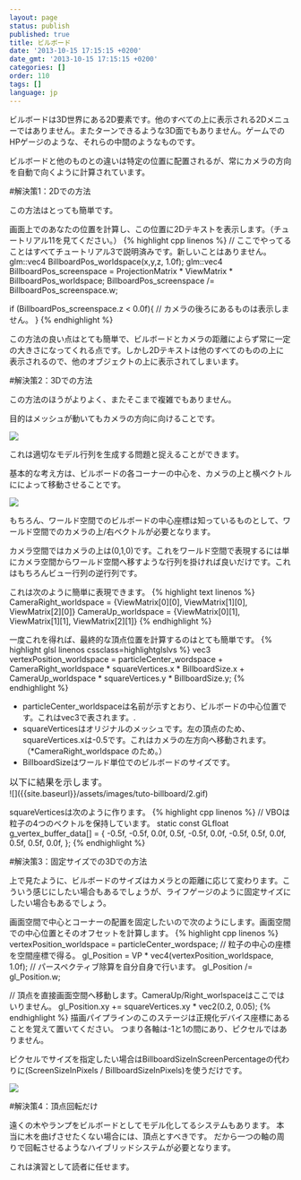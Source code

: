 ```yaml
---
layout: page
status: publish
published: true
title: ビルボード
date: '2013-10-15 17:15:15 +0200'
date_gmt: '2013-10-15 17:15:15 +0200'
categories: []
order: 110
tags: []
language: jp
---
```


ビルボードは3D世界にある2D要素です。他のすべての上に表示される2Dメニューではありません。またターンできるような3D面でもありません。ゲームでのHPゲージのような、それらの中間のようなものです。

ビルボードと他のものとの違いは特定の位置に配置されるが、常にカメラの方向を自動で向くように計算されています。

 

#解決策1：2Dでの方法

この方法はとっても簡単です。

画面上でのあなたの位置を計算し、この位置に2Dテキストを表示します。（チュートリアル11を見てください。）
{% highlight cpp linenos %}
// ここでやってることはすべてチュートリアル3で説明済みです。新しいことはありません。
glm::vec4 BillboardPos_worldspace(x,y,z, 1.0f);
glm::vec4 BillboardPos_screenspace = ProjectionMatrix * ViewMatrix * BillboardPos_worldspace;
BillboardPos_screenspace /= BillboardPos_screenspace.w;

if (BillboardPos_screenspace.z < 0.0f){
    // カメラの後ろにあるものは表示しません。
}
{% endhighlight %}

この方法の良い点はとても簡単で、ビルボードとカメラの距離によらず常に一定の大きさになってくれる点です。しかし2Dテキストは他のすべてのものの上に表示されるので、他のオブジェクトの上に表示されてしまいます。

 

#解決策2：3Dでの方法

この方法のほうがよりよく、またそこまで複雑でもありません。

目的はメッシュが動いてもカメラの方向に向けることです。

![]({{site.baseurl}}/assets/images/tuto-billboard/2a.gif)


これは適切なモデル行列を生成する問題と捉えることができます。

基本的な考え方は、ビルボードの各コーナーの中心を、カメラの上と横ベクトルにによって移動させることです。

 

![]({{site.baseurl}}/assets/images/tuto-billboard/principle.png)


 

もちろん、ワールド空間でのビルボードの中心座標は知っているものとして、ワールド空間でのカメラの上/右ベクトルが必要となります。

カメラ空間ではカメラの上は(0,1,0)です。これをワールド空間で表現するには単にカメラ空間からワールド空間へ移すような行列を掛ければ良いだけです。これはもちろんビュー行列の逆行列です。

これは次のように簡単に表現できます。
{% highlight text linenos %}
CameraRight_worldspace = {ViewMatrix[0][0], ViewMatrix[1][0], ViewMatrix[2][0]}
CameraUp_worldspace = {ViewMatrix[0][1], ViewMatrix[1][1], ViewMatrix[2][1]}
{% endhighlight %}
 

一度これを得れば、最終的な頂点位置を計算するのはとても簡単です。
{% highlight glsl linenos cssclass=highlightglslvs %}
vec3 vertexPosition_worldspace =
    particleCenter_wordspace
    + CameraRight_worldspace * squareVertices.x * BillboardSize.x
    + CameraUp_worldspace * squareVertices.y * BillboardSize.y;
{% endhighlight %}

* particleCenter_worldspaceは名前が示すとおり、ビルボードの中心位置です。これはvec3で表されます。.
* squareVerticesはオリジナルのメッシュです。左の頂点のため、squareVertices.xは-0.5です。これはカメラの左方向へ移動されます。（*CameraRight_worldspace のため。）
* BillboardSizeはワールド単位でのビルボードのサイズです。

<div><span style="font-size: medium;"><span style="line-height: 24px;">以下に結果を示します。 </span></span><span style="font-size: 16px;"> </span></div>
![]({{site.baseurl}}/assets/images/tuto-billboard/2.gif)


 

squareVerticesは次のように作ります。
{% highlight cpp linenos %}
// VBOは粒子の4つのベクトルを保持しています。
 static const GLfloat g_vertex_buffer_data[] = {
 -0.5f, -0.5f, 0.0f,
 0.5f, -0.5f, 0.0f,
 -0.5f, 0.5f, 0.0f,
 0.5f, 0.5f, 0.0f,
 };
{% endhighlight %}
 

#解決策3：固定サイズでの3Dでの方法

上で見たように、ビルボードのサイズはカメラとの距離に応じて変わります。こういう感じにしたい場合もあるでしょうが、ライフゲージのように固定サイズにしたい場合もあるでしょう。

画面空間で中心とコーナーの配置を固定したいので次のようにします。画面空間での中心位置とそのオフセットを計算します。
{% highlight cpp linenos %}
vertexPosition_worldspace = particleCenter_wordspace;
// 粒子の中心の座標を空間座標で得る。
gl_Position = VP * vec4(vertexPosition_worldspace, 1.0f);
// パースペクティブ除算を自分自身で行います。
gl_Position /= gl_Position.w;

// 頂点を直接画面空間へ移動します。CameraUp/Right_worlspaceはここではいりません。
gl_Position.xy += squareVertices.xy * vec2(0.2, 0.05);
{% endhighlight %}
描画パイプラインのこのステージは正規化デバイス座標にあることを覚えて置いてください。
つまり各軸は-1と1の間にあり、ピクセルではありません。

ピクセルでサイズを指定したい場合はBillboardSizeInScreenPercentageの代わりに(ScreenSizeInPixels / BillboardSizeInPixels)を使うだけです。

 

![]({{site.baseurl}}/assets/images/tuto-billboard/3.gif)


 

#解決策4：頂点回転だけ

遠くの木やランプをビルボードとしてモデル化してるシステムもあります。
本当に木を曲げさせたくない場合には、頂点とすべきです。
だから一つの軸の周りで回転させるようなハイブリッドシステムが必要となります。

これは演習として読者に任せます。

 

 
